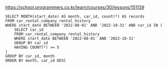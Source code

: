 https://school.programmers.co.kr/learn/courses/30/lessons/151139


~~~
SELECT MONTH(start_date) AS month, car_id, count(*) AS records
FROM car_rental_company_rental_history
WHERE start_date BETWEEN '2022-08-01' AND '2022-10-31' AND car_id IN (
    SELECT car_id
    FROM car_rental_company_rental_history
    WHERE start_date BETWEEN '2022-08-01' AND '2022-10-31'
    GROUP BY car_id
    HAVING COUNT(*) >= 5
)
GROUP BY car_id, month
ORDER BY month, car_id DESC
~~~
